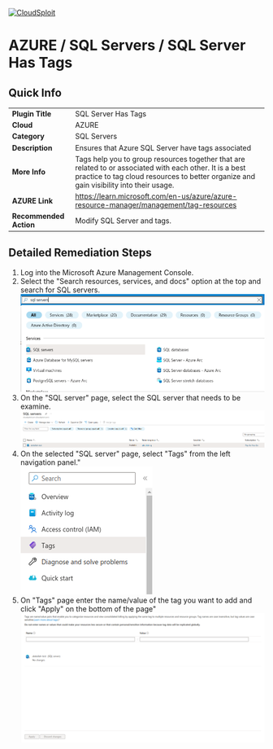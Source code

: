 
[![CloudSploit](https://cloudsploit.com/img/logo-new-big-text-100.png "CloudSploit")](https://cloudsploit.com)

# AZURE / SQL Servers / SQL Server Has Tags

## Quick Info

| | |
|-|-|
| **Plugin Title** | SQL Server Has Tags |
| **Cloud** | AZURE |
| **Category** | SQL Servers |
| **Description** | Ensures that Azure SQL Server have tags associated |
| **More Info** | Tags help you to group resources together that are related to or associated with each other. It is a best practice to tag cloud resources to better organize and gain visibility into their usage. |
| **AZURE Link** | https://learn.microsoft.com/en-us/azure/azure-resource-manager/management/tag-resources |
| **Recommended Action** | Modify SQL Server and tags. |

## Detailed Remediation Steps
1. Log into the Microsoft Azure Management Console.
2. Select the "Search resources, services, and docs" option at the top and search for SQL servers. </br> <img src="/resources/azure/sqlservers/sql-server-has-tags/step2.png"/>
3. On the "SQL server" page, select the SQL server that needs to be examine.</br><img src="/resources/azure/sqlservers/sql-server-has-tags/step3.png"/>
4. On the selected "SQL server" page, select "Tags" from the left navigation panel."</br> <img src="/resources/azure/sqlservers/sql-server-has-tags/step4.png"/>
5. On "Tags" page enter the name/value of the tag you want to add and click "Apply" on the bottom of the page" </br> <img src="/resources/azure/sqlservers/sql-server-has-tags/step5.png"/>
